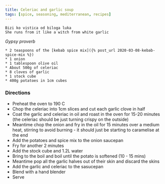 ```yaml
---
title: Celeriac and garlic soup
tags: [spice, seasoning, mediterranean, recipes]
---
```


    Bizi ko vistica od biloga luka 
    She runs from it like a witch from white garlic	

*Gypsy proverb* 


    * 2 teaspoons of the [kebab spice mix]({% post_url 2020-03-08-kebab-spice-mix %})
    * 1 onion
    * 1 tablespoon olive oil
    * About 500g of celeriac
    * 8 cloves of garlic
    * 1 stock cube
    * 400g potatoes in 1cm cubes

### Directions

* Preheat the oven to 190 C
* Chop the celeriac into 1cm slices and cut each garlic clove in half
* Coat the garlic and celeriac in oil and roast in the oven for 15-20 minutes (the celeriac should be just turning crispy on the outside)
* Meantime chop the onion and fry in the oil for 15 minutes over a medium heat, stirring to avoid burning - it should just be starting to caramelise at the end
* Add the potatoes and spice mix to the onion saucepan
* Fry for another 2 minutes
* Add  the stock cube and 1.2L water
* Bring to the boil and boil until the potato is softened (10 - 15 mins)
* Meantime pop all the garlic halves out of their skin and discard the skins
* Add the garlic and celeriac to the sasucepan
* Blend with a hand blender
* Serve
